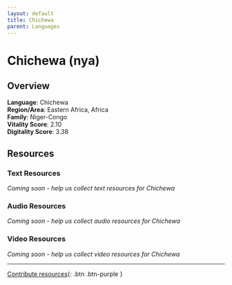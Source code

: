 ```yaml
---
layout: default
title: Chichewa
parent: Languages
---
```


# Chichewa (nya)

## Overview

**Language**: Chichewa  
**Region/Area**: Eastern Africa, Africa  
**Family**: Niger-Congo  
**Vitality Score**: 2.10  
**Digitality Score**: 3.38  

## Resources

### Text Resources
*Coming soon - help us collect text resources for Chichewa*

### Audio Resources
*Coming soon - help us collect audio resources for Chichewa*

### Video Resources
*Coming soon - help us collect video resources for Chichewa*

---

[Contribute resources](https://fairtrain.github.io/){: .btn .btn-purple }
